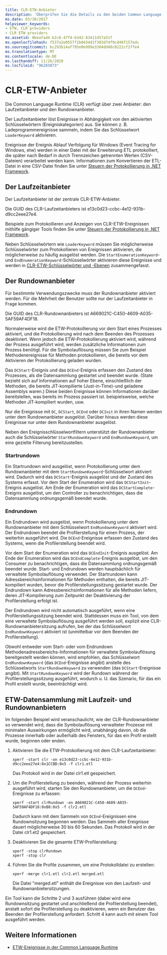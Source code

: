 ```yaml
---
title: CLR-ETW-Anbieter
description: 'Überprüfen Sie die Details zu den beiden Common Language Runtime (CLR)-Anbieter für die Ereignis Ablauf Verfolgung für Windows (ETW): den runtimne-Anbieter und den rundownanbieter.'
ms.date: 03/30/2017
helpviewer_keywords:
- ETW, CLR providers
- CLR ETW providers
ms.assetid: 0beafad4-b2c8-47f4-b342-83411d57a51f
ms.openlocfilehash: f537a2e0557f1b0434d1f303d74f9cd48f157edc
ms.sourcegitcommit: bc293b14af795e0e999e3304dd40c0222cf2ffe4
ms.translationtype: MT
ms.contentlocale: de-DE
ms.lasthandoff: 11/26/2020
ms.locfileid: "96283873"
---
```

# <a name="clr-etw-providers"></a>CLR-ETW-Anbieter

Die Common Language Runtime (CLR) verfügt über zwei Anbieter: den Laufzeitanbieter und den Rundownanbieter.  
  
 Der Laufzeitanbieter löst Ereignisse in Abhängigkeit von den aktivierten Schlüsselwörtern (Ereigniskategorien) aus. Sie können z. B. Ladeprogrammereignisse sammeln, indem Sie das Schlüsselwort `LoaderKeyword` aktivieren.  
  
 Ereignisse der Ereignis Ablauf Verfolgung für Windows (Event Tracing for Windows, etw) werden in einer Datei mit der Erweiterung ETL protokolliert, die später nach Bedarf in durch Trennzeichen getrennten Werten (CSV-Dateien) verarbeitet werden kann. Informationen zum Konvertieren der ETL-Datei in eine CSV-Datei finden Sie unter [Steuern der Protokollierung in .NET Framework](controlling-logging.md).  
  
## <a name="the-runtime-provider"></a>Der Laufzeitanbieter  

 Der Laufzeitanbieter ist der zentrale CLR-ETW-Anbieter.  
  
 Die GUID des CLR-Laufzeitanbieters ist e13c0d23-ccbc-4e12-931b-d9cc2eee27e4.  
  
 Beispiele zum Protokollieren und Anzeigen von CLR-ETW-Ereignissen mithilfe gängiger Tools finden Sie unter [Steuern der Protokollierung in .NET Framework](controlling-logging.md).  
  
 Neben Schlüsselwörtern wie `LoaderKeyword` müssen Sie möglicherweise Schlüsselwörter zum Protokollieren von Ereignissen aktivieren, die möglicherweise zu häufig ausgelöst werden. Die `StartEnumerationKeyword`- und `EndEnumerationKeyword`-Schlüsselwörter aktivieren diese Ereignisse und werden in [CLR-ETW-Schlüsselwörter und -Ebenen](clr-etw-keywords-and-levels.md) zusammengefasst.  
  
## <a name="the-rundown-provider"></a>Der Rundownanbieter  

 Für bestimmte Verwendungszwecke muss der Rundownanbieter aktiviert werden. Für die Mehrheit der Benutzer sollte nur der Laufzeitanbieter in Frage kommen.  
  
 Die GUID des CLR-Rundownanbieters ist A669021C-C450-4609-A035-5AF59AF4DF18.  
  
 Normalerweise wird die ETW-Protokollierung vor dem Start eines Prozesses aktiviert, und die Protokollierung wird nach dem Beenden des Prozesses deaktiviert. Wenn jedoch die ETW-Protokollierung aktiviert wird, während der Prozess ausgeführt wird, werden zusätzliche Informationen zum Prozess benötigt. Für die Symbolauflösung müssen Sie zum Beispiel Methodenereignisse für Methoden protokollieren, die bereits vor dem Aktivieren der Protokollierung geladen wurden.  
  
 Das `DCStart`-Ereignis und das `DCEnd`-Ereignis erfassen den Zustand des Prozesses, als die Datensammlung gestartet und beendet wurde. (State bezieht sich auf Informationen auf hoher Ebene, einschließlich der Methoden, die bereits JIT-kompilierte (Just-in-Time)-und geladene Assemblys waren.) Diese beiden Ereignisse können Informationen darüber bereitstellen, was bereits im Prozess passiert ist. beispielsweise, welche Methoden JIT-kompiliert wurden, usw.  
  
 Nur die Ereignisse mit `DC`, `DCStart`, `DCEnd` oder `DCInit` in ihren Namen werden unter dem Rundownanbieter ausgelöst. Darüber hinaus werden diese Ereignisse nur unter dem Rundownanbieter ausgelöst.  
  
 Neben den Ereignisschlüsselwortfiltern unterstützt der Rundownanbieter auch die Schlüsselwörter `StartRundownKeyword` und `EndRundownKeyword`, um eine gezielte Filterung bereitzustellen.  
  
### <a name="start-rundown"></a>Startrundown  

 Ein Startrundown wird ausgelöst, wenn Protokollierung unter dem Rundownanbieter mit dem `StartRundownKeyword`-Schlüsselwort aktiviert wird. Dadurch wird das `DCStart`-Ereignis ausgelöst und der Zustand des Systems erfasst. Vor dem Start der Enumeration wird das `DCStartInit`-Ereignis ausgelöst. Am Ende der Enumeration wird das `DCStartComplete`-Ereignis ausgelöst, um den Controller zu benachrichtigen, dass die Datensammlung ordnungsgemäß beendet wurde.  
  
### <a name="end-rundown"></a>Endrundown  

 Ein Endrundown wird ausgelöst, wenn Protokollierung unter dem Rundownanbieter mit dem Schlüsselwort `EndRundownKeyword` aktiviert wird. Der Endrundown beendet die Profilerstellung für einen Prozess, der weiterhin ausgeführt wird. Die `DCEnd`-Ereignisse erfassen den Zustand des Systems, wenn die Profilerstellung beendet wird.  
  
 Vor dem Start der Enumeration wird das `DCEndInit`-Ereignis ausgelöst. Am Ende der Enumeration wird das `DCEndComplete`-Ereignis ausgelöst, um den Consumer zu benachrichtigen, dass die Datensammlung ordnungsgemäß beendet wurde. Start- und Endrundown werden hauptsächlich für verwaltete Symbolauflösung verwendet. Der Startrundown kann Adressbereichsinformationen für Methoden enthalten, die bereits JIT-kompiliert wurden, bevor die Profilerstellungssitzung gestartet wurde. Der Endrundown kann Adressbereichsinformationen für alle Methoden liefern, deren JIT-Kompilierung zum Zeitpunkt der Deaktivierung der Profilerstellung erfolgt ist.  
  
 Der Endrundown wird nicht automatisch ausgeführt, wenn eine Profilerstellungssitzung beendet wird. Stattdessen muss ein Tool, von dem eine verwaltete Symbolauflösung ausgeführt werden soll, explizit eine CLR-Rundownanbietersitzung aufrufen, bei der das Schlüsselwort `EndRundownKeyword` aktiviert ist (unmittelbar vor dem Beenden der Profilerstellung).  
  
 Obwohl entweder vom Start- oder vom Endrundown Methodenadressbereichs-Informationen für verwaltete Symbolauflösung bereitgestellt werden können, wird empfohlen, das Schlüsselwort `EndRundownKeyword` (das `DCEnd`-Ereignisse angibt) anstelle des Schlüsselworts `StartRundownKeyword` zu verwenden (das `DCStart`-Ereignisse angibt). Mit `StartRundownKeyword` wird der Rundown während der Profilerstellungssitzung ausgeführt, wodurch u. U. das Szenario, für das ein Profil erstellt wurde, beeinträchtigt wird.  
  
## <a name="etw-data-collection-using-runtime-and-rundown-providers"></a>ETW-Datensammlung mit Laufzeit- und Rundownanbietern  

 Im folgenden Beispiel wird veranschaulicht, wie der CLR-Rundownanbieter so verwendet wird, dass die Symbolauflösung verwalteter Prozesse mit minimalen Auswirkungen ermöglicht wird, unabhängig davon, ob die Prozesse innerhalb oder außerhalb des Fensters, für das ein Profil erstellt wurde, beginnen oder enden.  
  
1. Aktivieren Sie die ETW-Protokollierung mit dem CLR-Laufzeitanbieter:  
  
    ```console
    xperf -start clr -on e13c0d23-ccbc-4e12-931b-d9cc2eee27e4:0x1CCBD:0x5 -f clr1.etl
    ```  
  
     Das Protokoll wird in der Datei clr1.etl gespeichert.  
  
2. Um die Profilerstellung zu beenden, während der Prozess weiterhin ausgeführt wird, starten Sie den Rundownanbieter, um die `DCEnd`-Ereignisse zu erfassen:  
  
    ```console
    xperf -start clrRundown -on A669021C-C450-4609-A035-5AF59AF4DF18:0xB8:0x5 -f clr2.etl
    ```  
  
     Dadurch kann mit dem Sammeln von `DCEnd`-Ereignissen eine Rundownsitzung begonnen werden. Das Sammeln aller Ereignisse dauert möglicherweise 30 bis 60 Sekunden. Das Protokoll wird in der Datei clr1.et2 gespeichert.  
  
3. Deaktivieren Sie die gesamte ETW-Profilerstellung:  
  
    ```console
    xperf -stop clrRundown
    xperf -stop clr  
    ```  
  
4. Führen Sie die Profile zusammen, um eine Protokolldatei zu erstellen:  
  
    ```console
    xperf -merge clr1.etl clr2.etl merged.etl  
    ```  
  
     Die Datei "merged.etl" enthält die Ereignisse von den Laufzeit- und Rundownanbietersitzungen.  
  
 Ein Tool kann die Schritte 2 und 3 ausführen (dabei wird eine Rundownsitzung gestartet und anschließend die Profilerstellung beendet), anstatt sofort die Profilerstellung zu deaktivieren, wenn ein Benutzer das Beenden der Profilerstellung anfordert. Schritt 4 kann auch mit einem Tool ausgeführt werden.  
  
## <a name="see-also"></a>Weitere Informationen

- [ETW-Ereignisse in der Common Language Runtime](etw-events-in-the-common-language-runtime.md)
